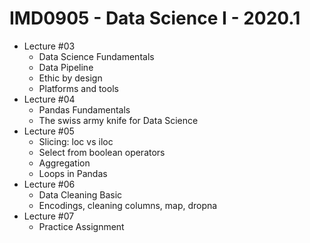 # IMD0905 - Data Science I - 2020.1

- Lecture #03
	- Data Science Fundamentals
	- Data Pipeline
	- Ethic by design
	- Platforms and tools
- Lecture #04
	- Pandas Fundamentals
	- The swiss army knife for Data Science
- Lecture #05
	- Slicing: loc vs iloc
	- Select from boolean operators
	- Aggregation 
	- Loops in Pandas
- Lecture #06
	- Data Cleaning Basic
	- Encodings, cleaning columns, map, dropna
- Lecture #07
	- Practice Assignment

